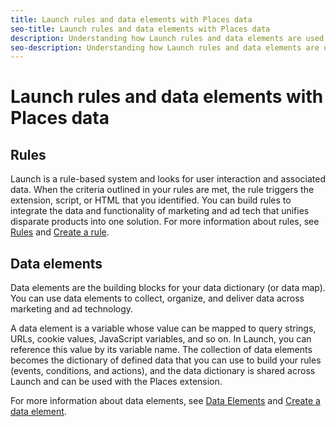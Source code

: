 ```yaml
---
title: Launch rules and data elements with Places data
seo-title: Launch rules and data elements with Places data
description: Understanding how Launch rules and data elements are used with Places data.
seo-description: Understanding how Launch rules and data elements are used with Places data.
---
```


# Launch rules and data elements with Places data

## Rules

Launch is a rule-based system and looks for user interaction and associated data. When the criteria outlined in your rules are met, the rule triggers the extension, script, or HTML that you identified. You can build rules to integrate the data and functionality of marketing and ad tech that unifies disparate products into one solution. For more information about rules, see [Rules](https://docs.adobelaunch.com/managing-resources/rules) and [Create a rule](https://docs.adobelaunch.com/launch-reference/managing-resources/rules#create-a-rule).

## Data elements

Data elements are the building blocks for your data dictionary \(or data map\). You can use data elements to collect, organize, and deliver data across marketing and ad technology.

A data element is a variable whose value can be mapped to query strings, URLs, cookie values, JavaScript variables, and so on. In Launch, you can reference this value by its variable name. The collection of data elements becomes the dictionary of defined data that you can use to build your rules \(events, conditions, and actions\), and the data dictionary is shared across Launch and can be used with the Places extension.

For more information about data elements, see [Data Elements](https://docs.adobelaunch.com/launch-reference/managing-resources/data-elements) and [Create a data element](https://docs.adobelaunch.com/launch-reference/managing-resources/data-elements#create-a-data-element).


